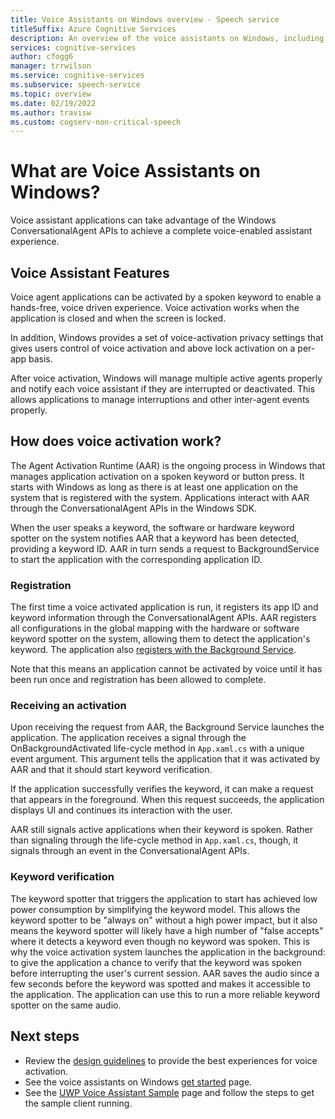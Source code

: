 ```yaml
---
title: Voice Assistants on Windows overview - Speech service
titleSuffix: Azure Cognitive Services
description: An overview of the voice assistants on Windows, including capabilities and development resources available.
services: cognitive-services
author: cfogg6
manager: trrwilson
ms.service: cognitive-services
ms.subservice: speech-service
ms.topic: overview
ms.date: 02/19/2022
ms.author: travisw
ms.custom: cogserv-non-critical-speech
---
```


# What are Voice Assistants on Windows?

Voice assistant applications can take advantage of the Windows ConversationalAgent APIs to achieve a complete voice-enabled assistant experience.

## Voice Assistant Features

Voice agent applications can be activated by a spoken keyword to enable a hands-free, voice driven experience. Voice activation works when the application is closed and when the screen is locked.

In addition, Windows provides a set of voice-activation privacy settings that gives users control of voice activation and above lock activation on a per-app basis.

After voice activation, Windows will manage multiple active agents properly and notify each voice assistant if they are interrupted or deactivated. This allows applications to manage interruptions and other inter-agent events properly.

## How does voice activation work?

The Agent Activation Runtime (AAR) is the ongoing process in Windows that manages application activation on a spoken keyword or button press. It starts with Windows as long as there is at least one application on the system that is registered with the system. Applications interact with AAR through the ConversationalAgent APIs in the Windows SDK.

When the user speaks a keyword, the software or hardware keyword spotter on the system notifies AAR that a keyword has been detected, providing a keyword ID. AAR in turn sends a request to BackgroundService to start the application with the corresponding application ID.

### Registration

The first time a voice activated application is run, it registers its app ID and keyword information through the ConversationalAgent APIs. AAR registers all configurations in the global mapping with the hardware or software keyword spotter on the system, allowing them to detect the application's keyword. The application also [registers with the Background Service](/windows/uwp/launch-resume/register-a-background-task).

Note that this means an application cannot be activated by voice until it has been run once and registration has been allowed to complete.

### Receiving an activation

Upon receiving the request from AAR, the Background Service launches the application. The application receives a signal through the OnBackgroundActivated life-cycle method in `App.xaml.cs` with a unique event argument. This argument tells the application that it was activated by AAR and that it should start keyword verification.

If the application successfully verifies the keyword, it can make a request that appears in the foreground. When this request succeeds, the application displays UI and continues its interaction with the user.

AAR still signals active applications when their keyword is spoken. Rather than signaling through the life-cycle method in `App.xaml.cs`, though, it signals through an event in the ConversationalAgent APIs.

### Keyword verification

The keyword spotter that triggers the application to start has achieved low power consumption by simplifying the keyword model. This allows the keyword spotter to be "always on" without a high power impact, but it also means the keyword spotter will likely have a high number of "false accepts" where it detects a keyword even though no keyword was spoken. This is why the voice activation system launches the application in the background: to give the application a chance to verify that the keyword was spoken before interrupting the user's current session. AAR saves the audio since a few seconds before the keyword was spotted and makes it accessible to the application. The application can use this to run a more reliable keyword spotter on the same audio.

## Next steps

- Review the [design guidelines](windows-voice-assistants-best-practices.md) to provide the best experiences for voice activation.
- See the voice assistants on Windows [get started](how-to-windows-voice-assistants-get-started.md) page. 
- See the [UWP Voice Assistant Sample](windows-voice-assistants-faq.yml#the-uwp-voice-assistant-sample) page and follow the steps to get the sample client running.
